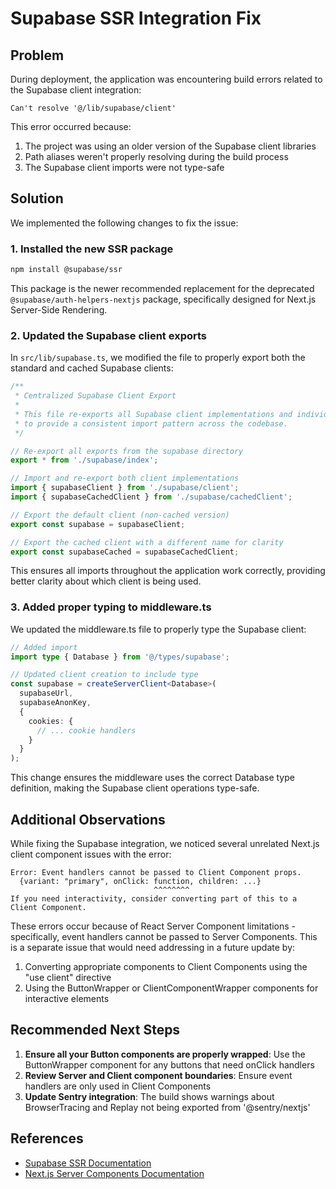# Supabase SSR Integration Fix

## Problem

During deployment, the application was encountering build errors related to the Supabase client integration:

```
Can't resolve '@/lib/supabase/client'
```

This error occurred because:

1. The project was using an older version of the Supabase client libraries
2. Path aliases weren't properly resolving during the build process
3. The Supabase client imports were not type-safe

## Solution

We implemented the following changes to fix the issue:

### 1. Installed the new SSR package

```bash
npm install @supabase/ssr
```

This package is the newer recommended replacement for the deprecated `@supabase/auth-helpers-nextjs` package, specifically designed for Next.js Server-Side Rendering.

### 2. Updated the Supabase client exports

In `src/lib/supabase.ts`, we modified the file to properly export both the standard and cached Supabase clients:

```typescript
/**
 * Centralized Supabase Client Export
 * 
 * This file re-exports all Supabase client implementations and individual clients
 * to provide a consistent import pattern across the codebase.
 */

// Re-export all exports from the supabase directory
export * from './supabase/index';

// Import and re-export both client implementations
import { supabaseClient } from './supabase/client';
import { supabaseCachedClient } from './supabase/cachedClient';

// Export the default client (non-cached version)
export const supabase = supabaseClient;

// Export the cached client with a different name for clarity
export const supabaseCached = supabaseCachedClient;
```

This ensures all imports throughout the application work correctly, providing better clarity about which client is being used.

### 3. Added proper typing to middleware.ts

We updated the middleware.ts file to properly type the Supabase client:

```typescript
// Added import
import type { Database } from '@/types/supabase';

// Updated client creation to include type
const supabase = createServerClient<Database>(
  supabaseUrl,
  supabaseAnonKey,
  {
    cookies: {
      // ... cookie handlers
    }
  }
);
```

This change ensures the middleware uses the correct Database type definition, making the Supabase client operations type-safe.

## Additional Observations

While fixing the Supabase integration, we noticed several unrelated Next.js client component issues with the error:

```
Error: Event handlers cannot be passed to Client Component props.
  {variant: "primary", onClick: function, children: ...}
                                ^^^^^^^^
If you need interactivity, consider converting part of this to a Client Component.
```

These errors occur because of React Server Component limitations - specifically, event handlers cannot be passed to Server Components. This is a separate issue that would need addressing in a future update by:

1. Converting appropriate components to Client Components using the "use client" directive
2. Using the ButtonWrapper or ClientComponentWrapper components for interactive elements

## Recommended Next Steps

1. **Ensure all your Button components are properly wrapped**: Use the ButtonWrapper component for any buttons that need onClick handlers
2. **Review Server and Client component boundaries**: Ensure event handlers are only used in Client Components
3. **Update Sentry integration**: The build shows warnings about BrowserTracing and Replay not being exported from '@sentry/nextjs'

## References

- [Supabase SSR Documentation](https://supabase.com/docs/guides/auth/server-side/nextjs)
- [Next.js Server Components Documentation](https://nextjs.org/docs/app/building-your-application/rendering/server-components)
